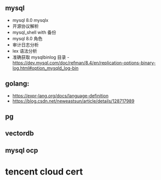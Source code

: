## mysql
- mysql 8.0 mysqlx
- 开源协议解析
- mysql_shell with 备份
- mysql 8.0 角色
- 审计日志分析
- lex 语法分析
- 准确获取 mysqlbinlog 目录
		- https://dev.mysql.com/doc/refman/8.4/en/replication-options-binary-log.html#option_mysqld_log-bin
## golang:

-  https://expr-lang.org/docs/language-definition
-  https://blog.csdn.net/neweastsun/article/details/128717989

## pg

## vectordb

## mysql ocp

# tencent cloud cert